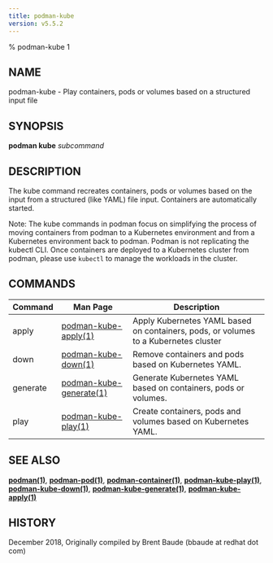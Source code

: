 ```yaml
---
title: podman-kube
version: v5.5.2
---
```


% podman-kube 1

## NAME
podman\-kube - Play containers, pods or volumes based on a structured input file

## SYNOPSIS
**podman kube** *subcommand*

## DESCRIPTION
The kube command recreates containers, pods or volumes based on the input from a structured (like YAML)
file input.  Containers are automatically started.

Note: The kube commands in podman focus on simplifying the process of moving containers from podman to a Kubernetes
environment and from a Kubernetes environment back to podman. Podman is not replicating the kubectl CLI. Once containers
are deployed to a Kubernetes cluster from podman, please use `kubectl` to manage the workloads in the cluster.

## COMMANDS

| Command  | Man Page                                             | Description                                                                   |
| -------  | ---------------------------------------------------- | ----------------------------------------------------------------------------- |
| apply    | [podman-kube-apply(1)](podman-kube-apply.1.md)       | Apply Kubernetes YAML based on containers, pods, or volumes to a Kubernetes cluster  |
| down     | [podman-kube-down(1)](podman-kube-down.1.md)         | Remove containers and pods based on Kubernetes YAML.                          |
| generate | [podman-kube-generate(1)](podman-kube-generate.1.md) | Generate Kubernetes YAML based on containers, pods or volumes.                |
| play     | [podman-kube-play(1)](podman-kube-play.1.md)         | Create containers, pods and volumes based on Kubernetes YAML.                 |

## SEE ALSO
**[podman(1)](podman.1.md)**, **[podman-pod(1)](podman-pod.1.md)**, **[podman-container(1)](podman-container.1.md)**, **[podman-kube-play(1)](podman-kube-play.1.md)**, **[podman-kube-down(1)](podman-kube-down.1.md)**, **[podman-kube-generate(1)](podman-kube-generate.1.md)**, **[podman-kube-apply(1)](podman-kube-apply.1.md)**

## HISTORY
December 2018, Originally compiled by Brent Baude (bbaude at redhat dot com)
